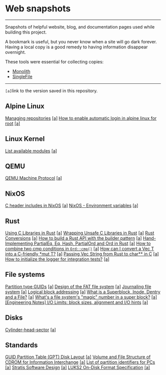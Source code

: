 # Web snapshots

----

Snapshots of helpful website, blog, and documentation pages used while building
this project.

A bookmark is useful, but you never know when a site will go dark forever.
Having a local copy is a good remedy to having information disappear overnight.

These tools were essential for collecting copies:

- [Monolith](https://github.com/Y2Z/monolith)
- [SingleFile](https://addons.mozilla.org/en-US/firefox/addon/single-file/)

----

`[a]`link to the version saved in this repository.

## Alpine Linux

[Managing repositories][1] [[a]][2]
[How to enable automatic login in alpine linux for root][3] [[a]][4]

## Linux Kernel

[List available modules][5] [[a]][6]

## QEMU

[QEMU Machine Protocol][7] [[a]][8]

## NixOS

[C header includes in NixOS][9] [[a]][10]
[NixOS - Environment variables][11] [[a]][12]

## Rust

[Using C Libraries in Rust][13] [[a]][14]
[Wrapping Unsafe C Libraries in Rust][15] [[a]][16]
[Rust Conversions][37] [[a]][38]
[How to build a Rust API with the builder pattern][39] [[a]][40]
[Hand-Implementing PartialEq, Eq, Hash, PartialOrd and Ord in Rust][41] [[a]][42]
[How to combine two cmp conditions in `Ord::cmp()`][43] [[a]][44]
[How can I convert a Vec T into a C-friendly *mut T?][49] [[a]][50]
[Passing Vec String from Rust to char** in C][51] [[a]][52]
[How to initialize the logger for integration tests?][53] [[a]][54]

## File systems

[Partition type GUIDs][17] [[a]][18]
[Design of the FAT file system][19] [[a]][20]
[Journaling file system][21] [[a]][22]
[Logical block addressing][23] [[a]][24]
[What is a Superblock, Inode, Dentry and a File?][45] [[a]][46]
[What's a file system's "magic" number in a super block?][47] [[a]][48]
[[Engineering Notes] I/O Limits: block sizes, alignment and I/O hints][55] [[a]][56]

## Disks

[Cylinder-head-sector][25] [[a]][26]

## Standards

[GUID Partition Table (GPT) Disk Layout][27] [[a]][28]
[Volume and File Structure of CDROM for Information Interchange][29] [[a]][30]
[List of partition identifiers for PCs][31] [[a]][32]
[Stratis Software Design][33] [[a]][34]
[LUKS2 On-Disk Format Specification][35] [[a]][36]

[1]: https://wiki.alpinelinux.org/wiki/Repositories#Managing_repositories
[2]: alpine-linux/managing-repositories.html
[3]: https://unix.stackexchange.com/questions/751105/how-to-enable-automatic-login-in-alpine-linux-for-root
[4]: alpine-linux/automatic-login-in-alpine-linux-for-root.html
[5]: https://wiki.gentoo.org/wiki/Kernel_Modules#List_available_modules
[6]: linux-kernel/kernel-modules.html
[7]: https://wiki.qemu.org/Documentation/QMP#By_hand
[8]: qemu/qemu-machine-protocol.html
[9]: https://discourse.nixos.org/t/c-header-includes-in-nixos/17410
[10]: nixos/c-header-includes.html
[11]: https://nixos.wiki/wiki/Environment_variables
[12]: nixos/environment-variables.html
[13]: https://medium.com/dwelo-r-d/using-c-libraries-in-rust-13961948c72a
[14]: rust/using-c-libraries-in-rust.html
[15]: https://medium.com/dwelo-r-d/wrapping-unsafe-c-libraries-in-rust-d75aeb283c65
[16]: rust/wrapping-unsafe-c-libraries.html
[17]: https://en.wikipedia.org/wiki/GUID_Partition_Table#Partition_type_GUIDs
[18]: fs/GPT-partition-type-guid.html
[19]: https://en.wikipedia.org/wiki/Design_of_the_FAT_file_system#Boot_Sector
[20]: fs/design-of-the-fat-file-system.html
[21]: https://en.wikipedia.org/wiki/Journaling_file_system
[22]: web-snapshots/fs/journaling-file-system.html
[23]: https://en.wikipedia.org/wiki/Logical_block_addressing
[24]: web-snapshots/fs/logical-block-addressing.html
[25]: https://en.wikipedia.org/wiki/Cylinder-head-sector
[26]: disk/cylinder-head-sector-addressing.html
[27]: https://uefi.org/specs/UEFI/2.10/05_GUID_Partition_Table_Format.html
[28]: standards/GPT-MBR-partition-table-format.html
[29]: https://ecma-international.org/wp-content/uploads/ECMA-119_3rd_edition_december_2017.pdf
[30]: standards/ISO9660-ECMA-119-3rd-edition-december-2017.pdf
[31]: https://www.win.tue.nl/~aeb/partitions/partition_types-1.html
[32]: web-snapshots/standards/MBR-partition-types-list-of-partition-identifiers.html
[33]: https://stratis-storage.github.io/StratisSoftwareDesign.pdf
[34]: web-snapshots/standards/StratisSoftwareDesign.pdf
[35]: https://fossies.org/linux/cryptsetup/docs/on-disk-format-luks2.pdf
[36]: web-snapshots/standards/on-disk-format-luks2.pdf
[37]: https://nicholasbishop.github.io/rust-conversions/
[38]: rust/rust-conversions.html
[39]: https://blog.logrocket.com/build-rust-api-builder-pattern/
[40]: rust/build-a-rust-api-with-the-builder-pattern.html
[41]: https://www.philipdaniels.com/blog/2019/rust-equality-and-ordering/
[42]: rust/rust-equality-and-ordering.html
[43]: https://stackoverflow.com/questions/67335967/how-to-combine-two-cmp-conditions-in-ordcmp
[44]: rust/how-to-combine-two-orderings.html
[45]: https://unix.stackexchange.com/questions/4402/what-is-a-superblock-inode-dentry-and-a-file
[46]: filesystems/what-is-a-superblock.html
[47]: https://superuser.com/questions/239088/whats-a-file-systems-magic-number-in-a-super-block
[48]: filesystems/what-is-a-filesystem-s-magic-number.html
[49]: https://stackoverflow.com/questions/28758246/how-can-i-convert-a-vect-into-a-c-friendly-mut-t
[50]: rust/convert-vec-T-into-C-friendly-mut-T.html
[51]: https://stackoverflow.com/questions/42717473/passing-vecstring-from-rust-to-char-in-c
[52]: rust/passing-vec-string-to-array-of-char-array-in-c.html
[53]: https://stackoverflow.com/questions/30177845/how-to-initialize-the-logger-for-integration-tests
[54]: rust/initialize-logger-for-integration-tests.html
[55]: https://access.redhat.com/articles/3911611
[56]: filesystems/io-limits-block-sizes-alignment-and-io-hints.html
